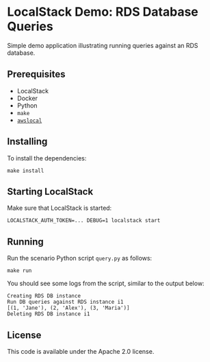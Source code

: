 # LocalStack Demo: RDS Database Queries

Simple demo application illustrating running queries against an RDS database.

## Prerequisites

* LocalStack
* Docker
* Python
* `make`
* [`awslocal`](https://github.com/localstack/awscli-local)

## Installing

To install the dependencies:
```
make install
```

## Starting LocalStack

Make sure that LocalStack is started:
```
LOCALSTACK_AUTH_TOKEN=... DEBUG=1 localstack start
```

## Running

Run the scenario Python script `query.py` as follows:
```
make run
```

You should see some logs from the script, similar to the output below:
```
Creating RDS DB instance
Run DB queries against RDS instance i1
[(1, 'Jane'), (2, 'Alex'), (3, 'Maria')]
Deleting RDS DB instance i1
```

## License

This code is available under the Apache 2.0 license.
